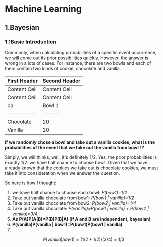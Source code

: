 # Machine Learning

## 1.Bayesian
### 1.1Basic Introduction 
Commonly, when calculating probabilities of a specific event occurrence, we will come out its prior possibilities quickly. However, the answer is wrong in a lots of cases. For instance, there are two bowls and each of them contain two kinds of cookie, chocolate and vanilla.

| First Header  | Second Header |
| ------------- | ------------- |
| Content Cell  | Content Cell  |
| Content Cell  | Content Cell  |
     da   | Bowl 1 | Bow2 |
--------- | ------ | ---- |
Chocolate | 20 | 10 |
Vanilla   | 20 | 30 |
 
**if we randomly chose a bowl and take out a vanilla cookies, what is the probabilities of the event that we take out the vanilla from bowl 1?**

Simply, we will thinks, well, it's definitely 1/2.
Yes, the prior probabilities is exactly 1/2. we have half chance to choose bow1. Given that we have already known that the cookies we take out is chocolate cookies, we must take it into consideration when we answer the question.

So here is how I thought:

1. we have half chance to choose each bowl: 
*P(bow1)=1/2*
2. Take out vanilla chocolate from bow1: *P(bow1 | vanilla)=1/2*
3. Take out vanilla chocolate from bow2: *P(bow2 | vanilla)=1/4*
4. Take out vanilla chocolate: *P(vanilla)=P(bow1 | vanilla) + P(bow2 | vanilla)=3/4*
5. **As P(A)P(A|B)=P(B)P(B|A) (if A and B are independent, bayesian)**
6. **P(vanilla)P(vanilla | bow1)=P(bow1)P(bow1 | vanilla)**
7. 

```math
 P(vanilla | bow1) = (1/2 * 1/2) / (3/4) = 1/3
```
